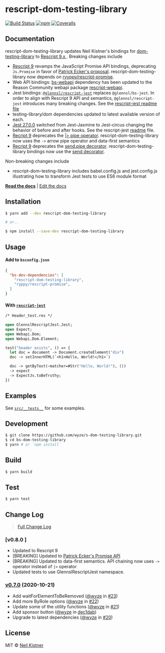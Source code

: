 # rescript-dom-testing-library
[![Build Status][circleci-image]][circleci-url] [![npm][npm-image]][npm-url] [![Coveralls][codecov-image]][codecov-url]

## Documentation
rescript-dom-testing-library updates Neil Kistner's bindings for [dom-testing-library](//github.com/testing-library/dom-testing-library) to [Rescript 9.x ](//github.com/rescript-lang/).  Breaking changes include

- [Rescript 9](https://rescript-lang.org/docs/manual/latest/introduction) revamps the JavaScript Promise API bindings, deprecating `Js.Promise` in favor of [Patrick Ecker's proposal](https://github.com/ryyppy/rescript-promise#usage). rescript-dom-testing-library now depends on [ryyppy/rescript-promise](https://github.com/ryyppy/rescript-promise#usage).
- Web API bindings: [bs-webapi](https://www.npmjs.com/package/bs-webapi) dependency has been updated to the Reason Community webapi package [rescript-webapi](https://www.npmjs.com/package/rescript-webapi).
- Jest bindings:  [`@glennsl/rescript-jest`](https://github.com/glennsl/rescript-jest) replaces `@glennsl/bs-jest`.  In order to align with Rescript 9 API and semantics, `@glennsl/rescript-jest` introduces many breaking changes.  See the [rescript-jest readme file](https://github.com/glennsl/rescript-jest#readme)
- testing-library/dom dependencies updated to latest available version of each.
- [Jest 27.0.0](https://github.com/facebook/jest/pull/10947) switched from Jest-Jasmine to Jest-circus changing the behavior of before and after hooks.  See the rescript-jest [readme](https://github.com/glennsl/rescript-jest#readme) file.
- [Recript 9](https://rescript-lang.org/docs/manual/latest/introduction) deprecates the [|> pipe operator](https://rescript-lang.org/docs/manual/latest/pipe#triangle-pipe-deprecated). rescript-dom-testing-library now uses the `->` arrow pipe operator and data-first semantics
- [Recript 9](https://rescript-lang.org/docs/manual/latest/introduction) deprecates the [send.pipe decorator](https://rescript-lang.org/syntax-lookup#send-pipe-decorator).  rescript-dom-testing-library bindings now use the [send decorator](https://rescript-lang.org/syntax-lookup#send-decorator).

Non-breaking changes include
- rescript-dom-testing-library includes babel.config.js and jest.config.js illustrating how to transform Jest tests to use ES6 module format



[**Read the docs**](//testing-library.com/docs/bs-react-testing-library/intro) | [Edit the docs](//github.com/alexkrolick/testing-library-docs)

## Installation

```sh
$ yarn add --dev rescript-dom-testing-library

# or..

$ npm install --save-dev rescript-dom-testing-library
```

## Usage

#### Add to `bsconfig.json`

```json
{
  "bs-dev-dependencies": [
    "rescript-dom-testing-library",
    "ryppy/rescript-promise",
  ]
}
```

#### With [`rescript-jest`](//github.com/glennsl/bs-jest)

```ocaml
/* Header_test.res */

open GlennslRescriptJest.Jest;
open Expect;
open Webapi.Dom;
open Webapi.Dom.Element;

test("header exists", () => {
  let doc = document -> Document.createElement("div")
  doc -> setInnerHTML(`<h1>Hello, World!</h1>`)

  doc -> getByText(~matcher=#Str("Hello, World!"), ())
  -> expect
  -> ExpectJs.toBeTruthy;
})
```

## Examples

See [`src/__tests__`](src/__tests__) for some examples.

## Development

```sh
$ git clone https://github.com/wyze/s-dom-testing-library.git
$ cd bs-dom-testing-library
$ yarn # or `npm install`
```

## Build

```sh
$ yarn build
```

## Test

```sh
$ yarn test
```

## Change Log

> [Full Change Log](changelog.md)

### [v0.8.0 ]
- Updated to Rescript 9
- [BREAKING] Updated to [Patrick Ecker's Promise API](https://github.com/ryyppy/rescript-promise#usage)
- [BREAKING] Updated to data-first semantics.  API chaining now uses `->` operator instead of `|>` operator
- Updated tests to use GlennslRescriptJest namespace.
### [v0.7.0](https://github.com/wyze/bs-dom-testing-library/releases/tag/v0.7.0) (2020-10-21)

* Add waitForElementToBeRemoved ([@wyze](https://github.com/wyze) in [#23](https://github.com/wyze/bs-dom-testing-library/pull/23))
* Add more ByRole options ([@wyze](https://github.com/wyze) in [#22](https://github.com/wyze/bs-dom-testing-library/pull/22))
* Update some of the utility functions ([@wyze](https://github.com/wyze) in [#21](https://github.com/wyze/bs-dom-testing-library/pull/21))
* Add sponsor button ([@wyze](https://github.com/wyze) in [dec1dab](https://github.com/wyze/bs-dom-testing-library/commit/dec1dab))
* Upgrade to latest dependencies ([@wyze](https://github.com/wyze) in [#20](https://github.com/wyze/bs-dom-testing-library/pull/20))

## License

MIT © [Neil Kistner](https://neilkistner.com)

[circleci-image]: https://img.shields.io/circleci/project/github/wyze/bs-dom-testing-library.svg?style=flat-square
[circleci-url]: https://circleci.com/gh/wyze/bs-dom-testing-library

[npm-image]: https://img.shields.io/npm/v/bs-dom-testing-library.svg?style=flat-square
[npm-url]: https://npm.im/bs-dom-testing-library

[codecov-image]: https://img.shields.io/codecov/c/github/wyze/bs-dom-testing-library.svg?style=flat-square
[codecov-url]: https://codecov.io/github/wyze/bs-dom-testing-library
